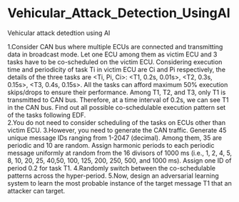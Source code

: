 # Vehicular_Attack_Detection_UsingAI
Vehicular attack detedtion using AI

1.Consider CAN bus where multiple ECUs are connected and transmitting data in broadcast mode. Let one ECU among them as victim ECU and 3 tasks have to be co-scheduled on the victim ECU. Considering execution time and periodicity of task Ti in victim ECU are Ci and Pi respectively, the details of the three tasks are <Ti, Pi, Ci>: <T1, 0.2s, 0.01s>, <T2, 0.3s, 0.15s>, <T3, 0.4s, 0.15s>. All the tasks can afford maximum 50% execution skips/drops to ensure their performance. Among T1, T2, and T3, only T1 is transmitted to CAN bus. Therefore, at a time interval of 0.2s, we can see T1 in the CAN bus. Find out all possible co-schedulable execution pattern set of the tasks following EDF.	
2.You do not need to consider scheduling of the tasks on ECUs other than victim ECU.
3.However, you need to generate the CAN traffic. Generate 45 unique message IDs ranging from 1-2047 (decimal). Among them, 35 are periodic and 10 are random. Assign harmonic periods to each periodic message uniformly at random from the 16 divisors of 1000 ms (i.e., 1, 2, 4, 5, 8, 10, 20, 25, 40,50, 100, 125, 200, 250, 500, and 1000 ms). Assign one ID of period 0.2 for task T1.
4.Randomly switch between the co-schedulable patterns across the hyper-period.
5.Now, design an adversarial learning system to learn the most probable instance of the target message T1 that an attacker can target.
